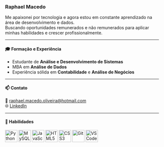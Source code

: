 ### Raphael Macedo

Me apaixonei por tecnologia e agora estou em constante aprendizado na área de desenvolvimento e dados.  
Buscando oportunidades remunerados e não remunerados para aplicar minhas habilidades e crescer profissionalmente.

---

#### 🎓 Formação e Experiência

- Estudante de **Análise e Desenvolvimento de Sistemas**  
- MBA em **Análise de Dados**  
- Experiência sólida em **Contabilidade** e **Análise de Negócios**

---

#### 📫 Contato  
📧 raphael.macedo.oliveira@hotmail.com  
🌐 [LinkedIn](https://www.linkedin.com/in/raphael-macedo10/)  

---

#### 🧠 Habilidades
<p align="left">
  <img src="https://cdn.jsdelivr.net/gh/devicons/devicon/icons/python/python-original.svg" width="40" alt="Python"/>
  <img src="https://cdn.jsdelivr.net/gh/devicons/devicon/icons/mysql/mysql-original.svg" width="40" alt="MySQL"/>
  <img src="https://cdn.jsdelivr.net/gh/devicons/devicon/icons/javascript/javascript-original.svg" width="40" alt="JavaScript"/>
  <img src="https://cdn.jsdelivr.net/gh/devicons/devicon/icons/html5/html5-original.svg" width="40" alt="HTML5"/>
  <img src="https://cdn.jsdelivr.net/gh/devicons/devicon/icons/css3/css3-original.svg" width="40" alt="CSS3"/>
  <img src="https://cdn.jsdelivr.net/gh/devicons/devicon/icons/git/git-original.svg" width="40" alt="Git"/>
  <img src="https://cdn.jsdelivr.net/gh/devicons/devicon/icons/vscode/vscode-original.svg" width="40" alt="VS Code"/>
</p>
